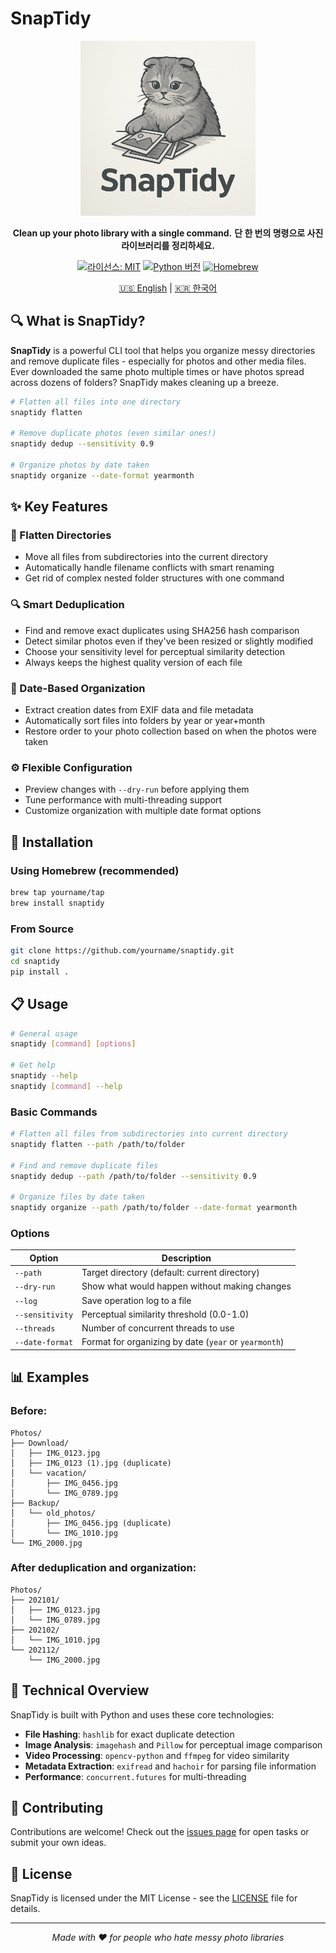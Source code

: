 # SnapTidy

<div align="center">
  
  <p align="center">
    <img src="logo.png" alt="SnapTidy logo" width="280"/>
  </p>

  **Clean up your photo library with a single command.**
  **단 한 번의 명령으로 사진 라이브러리를 정리하세요.**
  
  [![라이선스: MIT](https://img.shields.io/badge/License-MIT-blue.svg)](https://opensource.org/licenses/MIT)
  [![Python 버전](https://img.shields.io/badge/python-3.7%2B-brightgreen)](https://www.python.org/downloads/)
  [![Homebrew](https://img.shields.io/badge/homebrew-available-orange)](https://brew.sh/)

  [🇺🇸 English](README.md) | [🇰🇷 한국어](README.ko.md)
</div>

## 🔍 What is SnapTidy?

**SnapTidy** is a powerful CLI tool that helps you organize messy directories and remove duplicate files - especially for photos and other media files. Ever downloaded the same photo multiple times or have photos spread across dozens of folders? SnapTidy makes cleaning up a breeze.

```bash
# Flatten all files into one directory
snaptidy flatten

# Remove duplicate photos (even similar ones!)
snaptidy dedup --sensitivity 0.9

# Organize photos by date taken
snaptidy organize --date-format yearmonth
```

## ✨ Key Features

### 📁 Flatten Directories
- Move all files from subdirectories into the current directory
- Automatically handle filename conflicts with smart renaming
- Get rid of complex nested folder structures with one command

### 🔍 Smart Deduplication
- Find and remove exact duplicates using SHA256 hash comparison
- Detect similar photos even if they've been resized or slightly modified
- Choose your sensitivity level for perceptual similarity detection
- Always keeps the highest quality version of each file

### 📅 Date-Based Organization
- Extract creation dates from EXIF data and file metadata
- Automatically sort files into folders by year or year+month
- Restore order to your photo collection based on when the photos were taken

### ⚙️ Flexible Configuration
- Preview changes with `--dry-run` before applying them
- Tune performance with multi-threading support
- Customize organization with multiple date format options

## 🚀 Installation

### Using Homebrew (recommended)

```bash
brew tap yourname/tap
brew install snaptidy
```

### From Source

```bash
git clone https://github.com/yourname/snaptidy.git
cd snaptidy
pip install .
```

## 📋 Usage

```bash
# General usage
snaptidy [command] [options]

# Get help
snaptidy --help
snaptidy [command] --help
```

### Basic Commands

```bash
# Flatten all files from subdirectories into current directory
snaptidy flatten --path /path/to/folder

# Find and remove duplicate files
snaptidy dedup --path /path/to/folder --sensitivity 0.9

# Organize files by date taken
snaptidy organize --path /path/to/folder --date-format yearmonth
```

### Options

| Option | Description |
|--------|-------------|
| `--path` | Target directory (default: current directory) |
| `--dry-run` | Show what would happen without making changes |
| `--log` | Save operation log to a file |
| `--sensitivity` | Perceptual similarity threshold (0.0-1.0) |
| `--threads` | Number of concurrent threads to use |
| `--date-format` | Format for organizing by date (`year` or `yearmonth`) |

## 📊 Examples

### Before:
```
Photos/
├── Download/
│   ├── IMG_0123.jpg
│   ├── IMG_0123 (1).jpg (duplicate)
│   └── vacation/
│       ├── IMG_0456.jpg
│       └── IMG_0789.jpg
├── Backup/
│   └── old_photos/
│       ├── IMG_0456.jpg (duplicate)
│       └── IMG_1010.jpg
└── IMG_2000.jpg
```

### After deduplication and organization:
```
Photos/
├── 202101/
│   ├── IMG_0123.jpg
│   └── IMG_0789.jpg
├── 202102/
│   └── IMG_1010.jpg 
└── 202112/
    └── IMG_2000.jpg
```

## 🧩 Technical Overview

SnapTidy is built with Python and uses these core technologies:

- **File Hashing**: `hashlib` for exact duplicate detection
- **Image Analysis**: `imagehash` and `Pillow` for perceptual image comparison
- **Video Processing**: `opencv-python` and `ffmpeg` for video similarity
- **Metadata Extraction**: `exifread` and `hachoir` for parsing file information
- **Performance**: `concurrent.futures` for multi-threading

## 🤝 Contributing

Contributions are welcome! Check out the [issues page](https://github.com/yourname/snaptidy/issues) for open tasks or submit your own ideas.

## 📜 License

SnapTidy is licensed under the MIT License - see the [LICENSE](LICENSE) file for details.

---

<div align="center">
  <i>Made with ❤️ for people who hate messy photo libraries</i>
</div>
